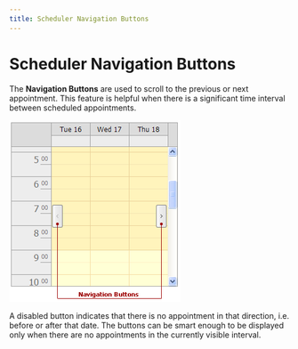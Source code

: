 ```yaml
---
title: Scheduler Navigation Buttons
---
```

# Scheduler Navigation Buttons
The **Navigation Buttons** are used to scroll to the previous or next appointment. This feature is helpful when there is a significant time interval between scheduled appointments.

![NavigationButtons](../../../images/Img8306.png)

A disabled button indicates that there is no appointment in that direction, i.e. before  or after that date. The buttons can be smart enough to be displayed only when there are no appointments in the currently visible interval.